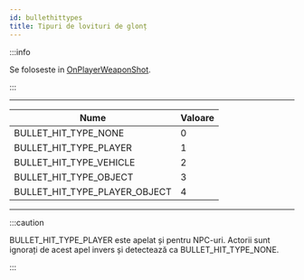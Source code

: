 ```yaml
---
id: bullethittypes
title: Tipuri de lovituri de glonț
---
```


:::info

Se foloseste in [OnPlayerWeaponShot](../callbacks/OnPlayerWeaponShot).

:::

---

| Nume                          | Valoare |
| ----------------------------- | ----- |
| BULLET_HIT_TYPE_NONE          | 0     |
| BULLET_HIT_TYPE_PLAYER        | 1     |
| BULLET_HIT_TYPE_VEHICLE       | 2     |
| BULLET_HIT_TYPE_OBJECT        | 3     |
| BULLET_HIT_TYPE_PLAYER_OBJECT | 4     |

---

:::caution

BULLET_HIT_TYPE_PLAYER este apelat și pentru NPC-uri. Actorii sunt ignorați de acest apel invers și detectează ca BULLET_HIT_TYPE_NONE.

:::
